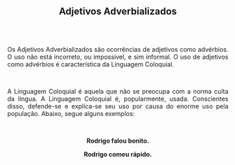 <strong><h2 align="center"> Adjetivos Adverbializados </h2></strong>

<br>
<br>

<p align="justify"> Os Adjetivos Adverbializados são ocorrências de adjetivos como advérbios. O uso não está incorreto, ou impossível, e sim informal. O uso de adjetivos como advérbios é característica da Linguagem Coloquial.</p>

<br>

<p align="justify"> A Linguagem Coloquial é aquela que não se preocupa com a norma culta da língua. A Linguagem Coloquial é, popularmente, usada. Conscientes disso, defende-se e explica-se seu uso por causa do enorme uso pela população. Abaixo, segue alguns exemplos: </p>

<br>
<strong><p align="center"> Rodrigo falou bonito. </p></strong>
<strong><p align="center"> Rodrigo comeu rápido. </p></strong>
